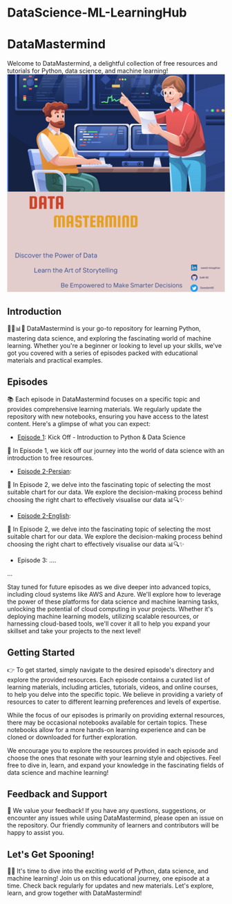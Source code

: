 # DataScience-ML-LearningHub
# DataMastermind

Welcome to DataMastermind, a delightful collection of free resources and tutorials for Python, data science, and machine learning!
![Intro](cover_updated_1.png)


## Introduction

🥄🐍📊🤖 DataMastermind is your go-to repository for learning Python, mastering data science, and exploring the fascinating world of machine learning. Whether you're a beginner or looking to level up your skills, we've got you covered with a series of episodes packed with educational materials and practical examples.

## Episodes

📚 Each episode in DataMastermind focuses on a specific topic and provides comprehensive learning materials. We regularly update the repository with new notebooks, ensuring you have access to the latest content. Here's a glimpse of what you can expect:

- [Episode 1](https://github.com/SaM-92/DataScience-ML-LearningHub/blob/main/episode1.md): Kick Off - Introduction to Python & Data Science

🚀 In Episode 1, we kick off our journey into the world of data science with an introduction to free resources. 

- [Episode 2-Persian](https://github.com/SaM-92/DataScience-ML-LearningHub/blob/main/Persian-eposide2.md):
  
 🚀 In Episode 2, we delve into the fascinating topic of selecting the most suitable chart for our data. We explore the decision-making process behind choosing the right chart to effectively visualise our data 📊🔍✨
 
- [Episode 2-English](https://github.com/SaM-92/DataScience-ML-LearningHub/blob/main/Persian-eposide2.md):
  
 🚀 In Episode 2, we delve into the fascinating topic of selecting the most suitable chart for our data. We explore the decision-making process behind choosing the right chart to effectively visualise our data 📊🔍✨

- Episode 3: ....

...

Stay tuned for future episodes as we dive deeper into advanced topics, including cloud systems like AWS and Azure. We'll explore how to leverage the power of these platforms for data science and machine learning tasks, unlocking the potential of cloud computing in your projects. Whether it's deploying machine learning models, utilizing scalable resources, or harnessing cloud-based tools, we'll cover it all to help you expand your skillset and take your projects to the next level!


## Getting Started

👉 To get started, simply navigate to the desired episode's directory and explore the provided resources. Each episode contains a curated list of learning materials, including articles, tutorials, videos, and online courses, to help you delve into the specific topic. We believe in providing a variety of resources to cater to different learning preferences and levels of expertise.

While the focus of our episodes is primarily on providing external resources, there may be occasional notebooks available for certain topics. These notebooks allow for a more hands-on learning experience and can be cloned or downloaded for further exploration.

We encourage you to explore the resources provided in each episode and choose the ones that resonate with your learning style and objectives. Feel free to dive in, learn, and expand your knowledge in the fascinating fields of data science and machine learning!

## Feedback and Support

💌 We value your feedback! If you have any questions, suggestions, or encounter any issues while using DataMastermind, please open an issue on the repository. Our friendly community of learners and contributors will be happy to assist you.

## Let's Get Spooning!

🥄🚀 It's time to dive into the exciting world of Python, data science, and machine learning! Join us on this educational journey, one episode at a time. Check back regularly for updates and new materials. Let's explore, learn, and grow together with DataMastermind!

